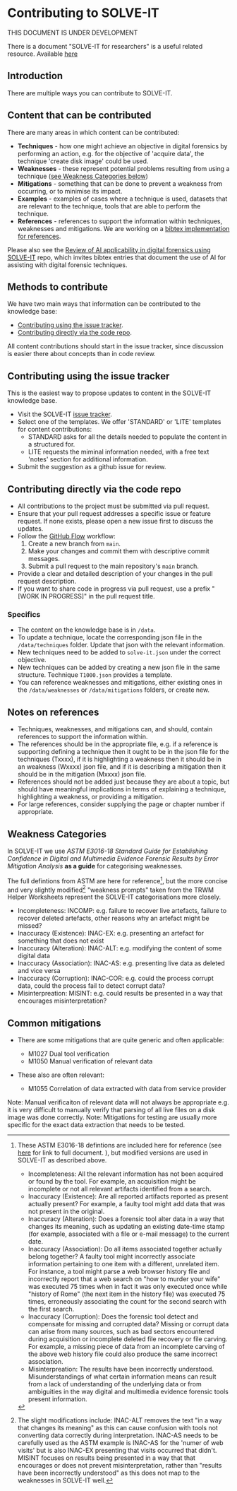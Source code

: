 # Contributing to SOLVE-IT

THIS DOCUMENT IS UNDER DEVELOPMENT 

There is a document "SOLVE-IT for researchers" is a useful related resource. Available [here](https://github.com/SOLVE-IT-DF/solve-it-education/tree/main/guide-for-researchers)

## Introduction

There are multiple ways you can contribute to SOLVE-IT. 

## Content that can be contributed
There are many areas in which content can be contributed:

* **Techniques** - how one might achieve an objective in digital forensics by performing an action, e.g. for the objective of 'acquire data', the technique 'create disk image' could be used.
* **Weaknesses** - these represent potential problems resulting from using a technique ([see Weakness Categories below](#Weakness-Categories))
* **Mitigations** - something that can be done to prevent a weakness from occurring, or to minimise its impact. 
* **Examples** - examples of cases where a technique is used, datasets that are relevant to the technique, 
                   tools that are able to perform the technique.  
* **References** - references to support the information within techniques, weaknesses and mitigations. We are working on a [bibtex implementation for references](https://github.com/SOLVE-IT-DF/solve-it/issues/38).

Please also see the [Review of AI applicability in digital forensics using SOLVE-IT](https://github.com/SOLVE-IT-DF/solve-it-applications-ai-review) repo, which invites bibtex entries that
document the use of AI for assisting with digital forensic techniques.  


## Methods to contribute 

We have two main ways that information can be contributed to the knowledge base:

* [Contributing using the issue tracker](#Contributing-using-the-issue-tracker).
* [Contributing directly via the code repo](#Contributing-directly-via-the-code-repo).

All content contributions should start in the issue tracker, since discussion is easier there about concepts than in code review.  



## Contributing using the issue tracker
This is the easiest way to propose updates to content in the SOLVE-IT knowledge base.

* Visit the SOLVE-IT [issue tracker](https://github.com/SOLVE-IT-DF/solve-it/issues).
* Select one of the templates. We offer 'STANDARD' or 'LITE' templates for content contributions:
  * STANDARD asks for all the details needed to populate the content in a structured for.
  * LITE requests the miminal information needed, with a free text 'notes' section for additional information.
* Submit the suggestion as a github issue for review.


## Contributing directly via the code repo

* All contributions to the project must be submitted via pull request. 
* Ensure that your pull request addresses a specific issue or feature request. If none exists, please open a new issue first to discuss the updates.
* Follow the [GitHub Flow](https://guides.github.com/introduction/flow/) workflow:
  1. Create a new branch from `main`. 
  2. Make your changes and commit them with descriptive commit messages.
  3. Submit a pull request to the main repository's `main` branch.
* Provide a clear and detailed description of your changes in the pull request description.
* If you want to share code in progress via pull request, use a prefix "[WORK IN PROGRESS]" in the pull request title. 

### Specifics

* The content on the knowledge base is in `/data`.
* To update a technique, locate the corresponding json file in the `/data/techniques` folder. Update that json with the relevant information.
* New techniques need to be added to `solve-it.json` under the correct objective.
* New techniques can be added by creating a new json file in the same structure. Technique `T1000.json` provides a template.
* You can reference weaknesses and mitigations, either existing ones in the `/data/weaknesses` or `/data/mitigations` folders, or create new.

## Notes on references
* Techniques, weaknesses, and mitigations can, and should, contain references to support the information within. 
* The references should be in the appropriate file, e.g. if a reference is supporting defining a technique then it ought to be in the json file for the techniques (Txxxx), if it is highlighting a weakness then it should be in an weakness (Wxxxx) json file, and if it is describing a mitigation then it should be in the mitigation (Mxxxx) json file. 
* References should not be added just because they are about a topic, but should have meaningful implications in terms of explaining a technique, highlighting a weakness, or providing a mitigation.
* For large references, consider supplying the page or chapter number if appropriate. 



## Weakness Categories
In SOLVE-IT we use _ASTM E3016-18 Standard Guide for Establishing Confidence in Digital and Multimedia Evidence Forensic Results by Error Mitigation Analysis_ **as a guide** for categorising weaknesses. 

The full defintions from ASTM are here for reference[^1], but the more concise and very slightly modified[^2] "weakness prompts" taken from the TRWM Helper Worksheets represent the SOLVE-IT categorisations more closely. 

* Incompleteness: INCOMP: e.g. failure to recover live artefacts, failure to recover deleted artefacts, other reasons why an artefact might be missed?
* Inaccuracy (Existence): INAC-EX: e.g. presenting an artefact for something that does not exist
* Inaccuracy (Alteration): INAC-ALT: e.g. modifying the content of some digital data
* Inaccuracy (Association): INAC-AS: e.g. presenting live data as deleted and vice versa
* Inaccuracy (Corruption): INAC-COR: e.g. could the process corrupt data, could the process fail to detect corrupt data?
* Misinterpreation: MISINT: e.g. could results be presented in a way that encourages misinterpretation?



[^1]: These ASTM E3016-18 defintions are included here for reference (see [here](https://www.nist.gov/standard/1516) for link to full document. ), but modified versions are used in SOLVE-IT as described above.
    * Incompleteness: All the relevant information has not been acquired or found by the tool. For example, an acquisition might be incomplete or not all relevant artifacts identified from a search.
    * Inaccuracy (Existence): Are all reported artifacts reported as present actually present? For example, a faulty tool might add data that was not present in the original.
    * Inaccuracy (Alteration): Does a forensic tool alter data in a way that changes its meaning, such as updating an existing date-time stamp (for example, associated with a file or e-mail message) to the current date.
    * Inaccuracy (Association): Do all items associated together actually belong together? A faulty tool might incorrectly associate information pertaining to one item with a different, unrelated item. For instance, a tool might parse a web browser history file and incorrectly report that a web search on "how to murder your wife" was executed 75 times when in fact it was only executed once while "history of Rome" (the next item in the history file) was executed 75 times, erroneously associating the count for the second search with the first search.
    * Inaccuracy (Corruption): Does the forensic tool detect and compensate for missing and corrupted data? Missing or corrupt data can arise from many sources, such as bad sectors encountered during acquisition or incomplete deleted file recovery or file carving. For example, a missing piece of data from an incomplete carving of the above web history file could also produce the same incorrect association.
    * Misinterpreation: The results have been incorrectly understood. Misunderstandings of what certain information means can result from a lack of understanding of the underlying data or from ambiguities in the way digital and multimedia evidence forensic tools present information.

[^2]: The slight modifications include: 
    INAC-ALT removes the text "in a way that changes its meaning" as this can cause confusion with tools not converting data correctly during interpretation. 
    INAC-AS needs to be carefully used as the ASTM example is INAC-AS for the 'numer of web visits' but is also INAC-EX presenting that visits occurred that didn't. 
    MISINT focuses on results being presented in a way that that encourages or does not prevent misinterpretation, rather than "results have been incorrectly understood" as this does not map to the weaknesses in SOLVE-IT well. 


## Common mitigations
* There are some mitigations that are quite generic and often applicable:
  * M1027 Dual tool verification
  * M1050 Manual verification of relevant data

* These also are often relevant:
  * M1055 Correlation of data extracted with data from service provider
 
Note: Manual verificaiton of relevant data will not always be appropriate e.g. it is very difficult to manually verify that parsing of all live files on a disk image was done correctly.
Note: Mitigations for testing are usually more specific for the exact data extraction that needs to be tested.

